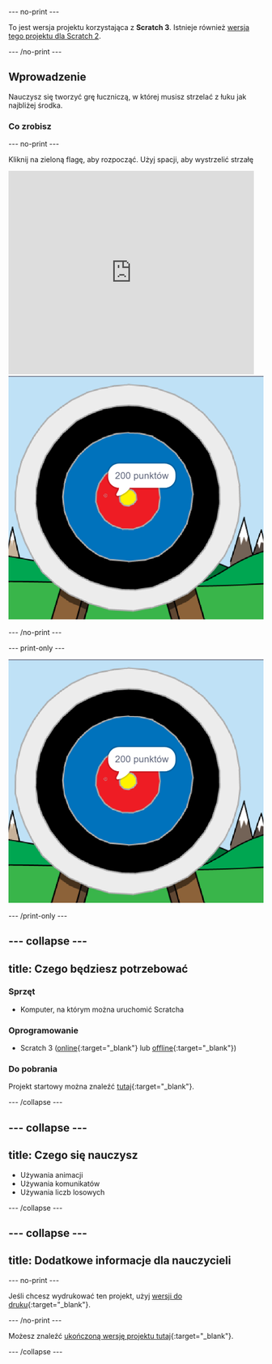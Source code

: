 --- no-print ---

To jest wersja projektu korzystająca z **Scratch 3**. Istnieje również [wersja tego projektu dla Scratch 2](https://projects.raspberrypi.org/en/projects/archery-scratch2).

--- /no-print ---

## Wprowadzenie

Nauczysz się tworzyć grę łuczniczą, w której musisz strzelać z łuku jak najbliżej środka.

### Co zrobisz

--- no-print ---

Kliknij na zieloną flagę, aby rozpocząć. Użyj spacji, aby wystrzelić strzałę

<div class="scratch-preview">
  <iframe allowtransparency="true" width="485" height="402" src="https://scratch.mit.edu/projects/embed/382447883/?autostart=false" frameborder="0" scrolling="no"></iframe>
  <img src="images/archery-final.png">
</div>

--- /no-print ---

--- print-only ---

![ukończony projekt](images/archery-final.png)

--- /print-only ---

--- collapse ---
---
title: Czego będziesz potrzebować
---
### Sprzęt

+ Komputer, na którym można uruchomić Scratcha

### Oprogramowanie

+ Scratch 3 ([online](http://rpf.io/scratchon){:target="_blank"} lub [offline](http://rpf.io/scratchoff){:target="_blank"})

### Do pobrania

Projekt startowy można znaleźć [tutaj](http://rpf.io/p/pl-PL/archery-go){:target="_blank"}.

--- /collapse ---

--- collapse ---
---
title: Czego się nauczysz
---
+ Używania animacji 
+ Używania komunikatów
+ Używania liczb losowych

--- /collapse ---

--- collapse ---
---
title: Dodatkowe informacje dla nauczycieli
---
--- no-print ---

Jeśli chcesz wydrukować ten projekt, użyj [wersji do druku](https://projects.raspberrypi.org/pl-PL/projects/archery/print){:target="_blank"}.

--- /no-print ---

Możesz znaleźć [ukończoną wersję projektu tutaj](http://rpf.io/p/pl-PL/archery-get){:target="_blank"}.

--- /collapse ---